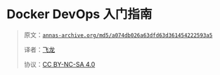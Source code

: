 # Docker DevOps 入门指南

> 原文：[`annas-archive.org/md5/a074db026a63dfd63d361454222593a5`](https://annas-archive.org/md5/a074db026a63dfd63d361454222593a5)
> 
> 译者：[飞龙](https://github.com/wizardforcel)
> 
> 协议：[CC BY-NC-SA 4.0](http://creativecommons.org/licenses/by-nc-sa/4.0/)